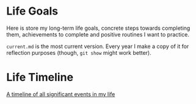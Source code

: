 # Life Goals

Here is store my long-term life goals, concrete steps towards
completing them, achievements to complete and positive routines I want
to practice.

`current.md` is the most current version. Every year I make a copy of it
for reflection purposes (though, `git show` might work better).

# Life Timeline

[A timeline of all significant events in my
life](https://docs.google.com/spreadsheets/d/1sqMT8GeFiVcv69hvJLzm7tOddzZYnNQd7YmEUgUSr_c/edit?usp=sharing)
